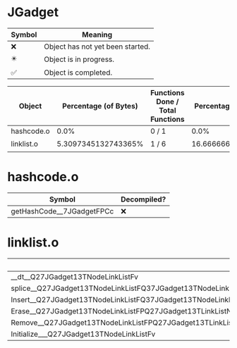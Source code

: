 # JGadget
| Symbol | Meaning 
| ------------- | ------------- 
| :x: | Object has not yet been started. 
| :eight_pointed_black_star: | Object is in progress. 
| :white_check_mark: | Object is completed. 


| Object | Percentage (of Bytes) | Functions Done / Total Functions | Percentage (Functions) | Status 
| ------------- | ------------- | ------------- | ------------- | ------------- 
| hashcode.o | 0.0% | 0 / 1 | 0.0% | :x: 
| linklist.o | 5.3097345132743365% | 1 / 6 | 16.666666666666664% | :eight_pointed_black_star: 


# hashcode.o
| Symbol | Decompiled? |
| ------------- | ------------- |
| getHashCode__7JGadgetFPCc | :x: |


# linklist.o
| Symbol | Decompiled? |
| ------------- | ------------- |
| __dt__Q27JGadget13TNodeLinkListFv | :x: |
| splice__Q27JGadget13TNodeLinkListFQ37JGadget13TNodeLinkList8iteratorRQ27JGadget13TNodeLinkListQ37JGadget13TNodeLinkList8iterator | :x: |
| Insert__Q27JGadget13TNodeLinkListFQ37JGadget13TNodeLinkList8iteratorPQ27JGadget13TLinkListNode | :x: |
| Erase__Q27JGadget13TNodeLinkListFPQ27JGadget13TLinkListNode | :x: |
| Remove__Q27JGadget13TNodeLinkListFPQ27JGadget13TLinkListNode | :x: |
| Initialize___Q27JGadget13TNodeLinkListFv | :white_check_mark: |


